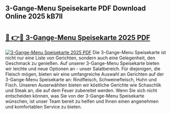 ## 3-Gange-Menu Speisekarte PDF Download Online 2025 kB7lI

# <h2><a href="http://gcd0pud.nevu.top/?p=3-Gange-Menu+Speisekarte">🔗 👉🔴 3-Gange-Menu Speisekarte 2025 PDF</a></h2>

[![3-Gange-Menu Speisekarte 2025 PDF](https://i.imgur.com/dBaPXMq.png)](http://gcd0pud.nevu.top/?p=3-Gange-Menu+Speisekarte)
Die 3-Gange-Menu Speisekarte ist nicht nur eine Liste von Gerichten, sondern auch eine Gelegenheit, den Geschmack zu genießen. Auf unserer 3-Gange-Menu Speisekarte bieten wir leichte und neue Optionen an - unser Salatbereich. Für diejenigen, die Fleisch mögen, bieten wir eine umfangreiche Auswahl an Gerichten auf der 3-Gange-Menu Speisekarte an: Rindfleisch, Schweinefleisch, Huhn und Fisch. Unseren Auserwählten bieten wir köstliche Gerichte wie Schaschlik und Steak an, die auf dem Feuer zubereitet werden. Wenn Sie sich nicht entscheiden können, was Sie von der 3-Gange-Menu Speisekarte wünschen, ist unser Team bereit zu helfen und Ihnen einen angenehmen und komfortablen Service zu bieten.
